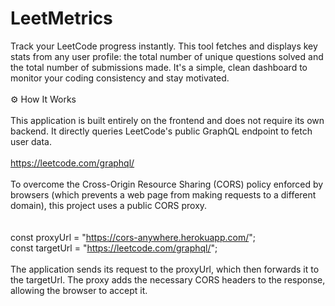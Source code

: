 # LeetMetrics
Track your LeetCode progress instantly. This tool fetches and displays key stats from any user profile: the total number of unique questions solved and the total number of submissions made. It's a simple, clean dashboard to monitor your coding consistency and stay motivated.
<br>
<br>
⚙️ How It Works
<br>
<br>
This application is built entirely on the frontend and does not require its own backend. It directly queries LeetCode's public GraphQL endpoint to fetch user data.
<br>
<br>
https://leetcode.com/graphql/
<br>
<br>
To overcome the Cross-Origin Resource Sharing (CORS) policy enforced by browsers (which prevents a web page from making requests to a different domain), this project uses a public CORS proxy.
<br>
<br>
<br>
const proxyUrl = "https://cors-anywhere.herokuapp.com/";
<br>
const targetUrl = "https://leetcode.com/graphql/";
<br>
<br>
The application sends its request to the proxyUrl, which then forwards it to the targetUrl. The proxy adds the necessary CORS headers to the response, allowing the browser to accept it.

